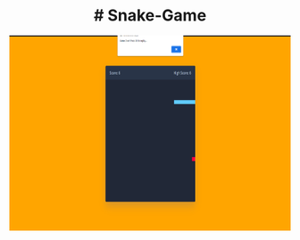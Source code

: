 <h1 align="center">
# Snake-Game
</h1>

<p align="center">
<img src="img/snake.png" width="650" height="350">
  </p>
